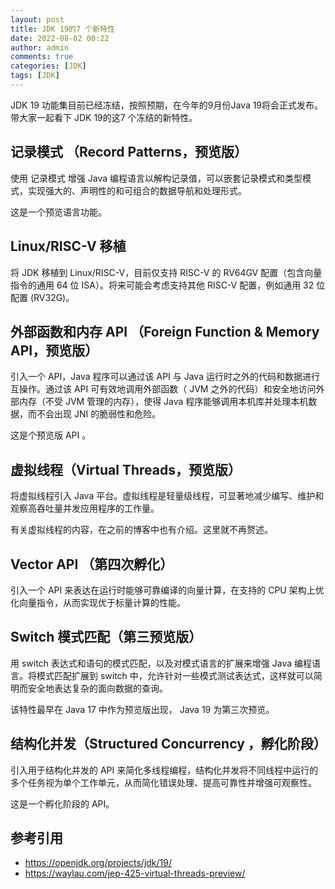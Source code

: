 ```yaml
---
layout: post
title: JDK 19的7 个新特性
date: 2022-08-02 00:22
author: admin
comments: true
categories: [JDK]
tags: [JDK]
---
```


JDK 19 功能集目前已经冻结，按照预期，在今年的9月份Java 19将会正式发布。带大家一起看下 JDK 19的这7 个冻结的新特性。

<!-- more -->
 


## 记录模式 （Record Patterns，预览版）

使用 记录模式 增强 Java 编程语言以解构记录值，可以嵌套记录模式和类型模式，实现强大的、声明性的和可组合的数据导航和处理形式。

这是一个预览语言功能。

## Linux/RISC-V 移植

将 JDK 移植到 Linux/RISC-V，目前仅支持 RISC-V 的 RV64GV 配置（包含向量指令的通用 64 位 ISA）。将来可能会考虑支持其他 RISC-V 配置，例如通用 32 位配置 (RV32G)。

## 外部函数和内存 API （Foreign Function & Memory API，预览版）

引入一个 API，Java 程序可以通过该 API 与 Java 运行时之外的代码和数据进行互操作。通过该 API 可有效地调用外部函数（ JVM 之外的代码）和安全地访问外部内存（不受 JVM 管理的内存），使得 Java 程序能够调用本机库并处理本机数据，而不会出现 JNI 的脆弱性和危险。

这是个预览版 API 。

## 虚拟线程（Virtual Threads，预览版）

将虚拟线程引入 Java 平台。虚拟线程是轻量级线程，可显著地减少编写、维护和观察高吞吐量并发应用程序的工作量。

有关虚拟线程的内容，在之前的博客中也有介绍。这里就不再赘述。

## Vector API （第四次孵化）

引入一个 API 来表达在运行时能够可靠编译的向量计算，在支持的 CPU 架构上优化向量指令，从而实现优于标量计算的性能。

## Switch 模式匹配（第三预览版）

用 switch 表达式和语句的模式匹配，以及对模式语言的扩展来增强 Java 编程语言。将模式匹配扩展到 switch 中，允许针对一些模式测试表达式，这样就可以简明而安全地表达复杂的面向数据的查询。

该特性最早在 Java 17 中作为预览版出现， Java 19 为第三次预览。

## 结构化并发（Structured Concurrency ，孵化阶段）

引入用于结构化并发的 API 来简化多线程编程，结构化并发将不同线程中运行的多个任务视为单个工作单元，从而简化错误处理、提高可靠性并增强可观察性。

这是一个孵化阶段的 API。

## 参考引用

* <https://openjdk.org/projects/jdk/19/>
* <https://waylau.com/jep-425-virtual-threads-preview/>
